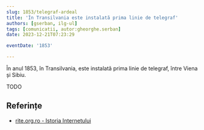 ```yaml
---
slug: 1853/telegraf-ardeal
title: 'În Transilvania este instalată prima linie de telegraf'
authors: [gserban, ilg-ul]
tags: [comunicatii, autor:gheorghe.serban]
date: 2023-12-21T07:23:29

eventDate: '1853'

---
```


În anul 1853, în Transilvania, este instalată prima linie de telegraf,
între Viena și Sibiu.

<!-- truncate -->

TODO

## Referințe

- [rite.org.ro - Istoria Internetului](https://rite.org.ro/istoria-internetului/)
